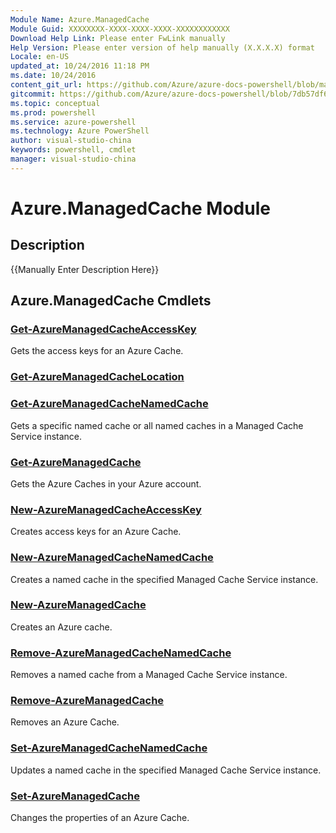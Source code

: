 ```yaml
---
Module Name: Azure.ManagedCache
Module Guid: XXXXXXXX-XXXX-XXXX-XXXX-XXXXXXXXXXXX
Download Help Link: Please enter FwLink manually
Help Version: Please enter version of help manually (X.X.X.X) format
Locale: en-US
updated_at: 10/24/2016 11:18 PM
ms.date: 10/24/2016
content_git_url: https://github.com/Azure/azure-docs-powershell/blob/master/azureps-cmdlets-docs/ServiceManagement/Azure.ManagedCache/v3.0.0/Azure.ManagedCache.md
gitcommit: https://github.com/Azure/azure-docs-powershell/blob/7db57df6b5e709a7c001e6de362a1240d7583ae8/azureps-cmdlets-docs/ServiceManagement/Azure.ManagedCache/v3.0.0/Azure.ManagedCache.md
ms.topic: conceptual
ms.prod: powershell
ms.service: azure-powershell
ms.technology: Azure PowerShell
author: visual-studio-china
keywords: powershell, cmdlet
manager: visual-studio-china
---
```


# Azure.ManagedCache Module
## Description
{{Manually Enter Description Here}}

## Azure.ManagedCache Cmdlets
### [Get-AzureManagedCacheAccessKey](.\Get-AzureManagedCacheAccessKey.md)
Gets the access keys for an Azure Cache.


### [Get-AzureManagedCacheLocation](.\Get-AzureManagedCacheLocation.md)



### [Get-AzureManagedCacheNamedCache](.\Get-AzureManagedCacheNamedCache.md)
Gets a specific named cache or all named caches in a Managed Cache Service instance.


### [Get-AzureManagedCache](.\Get-AzureManagedCache.md)
Gets the Azure Caches in your Azure account.


### [New-AzureManagedCacheAccessKey](.\New-AzureManagedCacheAccessKey.md)
Creates access keys for an Azure Cache.


### [New-AzureManagedCacheNamedCache](.\New-AzureManagedCacheNamedCache.md)
Creates a named cache in the specified Managed Cache Service instance.


### [New-AzureManagedCache](.\New-AzureManagedCache.md)
Creates an Azure cache.


### [Remove-AzureManagedCacheNamedCache](.\Remove-AzureManagedCacheNamedCache.md)
Removes a named cache from a Managed Cache Service instance.


### [Remove-AzureManagedCache](.\Remove-AzureManagedCache.md)
Removes an Azure Cache.


### [Set-AzureManagedCacheNamedCache](.\Set-AzureManagedCacheNamedCache.md)
Updates a named cache in the specified Managed Cache Service instance.


### [Set-AzureManagedCache](.\Set-AzureManagedCache.md)
Changes the properties of an Azure Cache.



